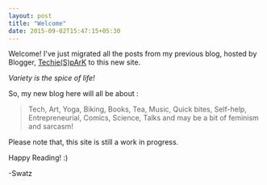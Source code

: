 ```yaml
---
layout: post
title: "Welcome"
date: 2015-09-02T15:47:15+05:30
---
```


Welcome!
I've just migrated all the posts from my previous blog, hosted by Blogger,
[Techie(S)pArK](http://femgeekz.blogspot.com) to this new site.

*Variety is the spice of life!*

So, my new blog here will all be about :
<blockquote>
Tech, Art, Yoga, Biking, Books, Tea, Music, Quick bites, Self-help,
Entrepreneurial, Comics, Science, Talks and may be a bit of feminism and sarcasm!
</blockquote>

Please note that, this site is still a work in progress.

Happy Reading! :)

-Swatz
